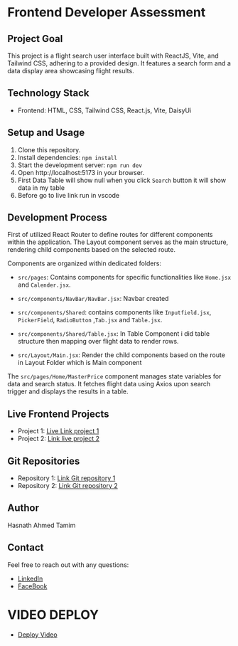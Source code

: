# Frontend Developer Assessment

## Project Goal

This project is a flight search user interface built with ReactJS, Vite, and Tailwind CSS, adhering to a provided design. It features a search form and a data display area showcasing flight results.

## Technology Stack

- Frontend: HTML, CSS, Tailwind CSS, React.js, Vite, DaisyUi

## Setup and Usage

1. Clone this repository.
2. Install dependencies: `npm install`
3. Start the development server: `npm run dev`
4. Open http://localhost:5173 in your browser.
5. First Data Table will show null when you click `Search` button it will show data in my table
6. Before go to live link run in vscode

## Development Process

First of utilized React Router to define routes for different components within the application. The Layout component serves as the main structure, rendering child components based on the selected route. 

Components are organized within dedicated folders:

- `src/pages`: Contains components for specific functionalities like `Home.jsx` and `Calender.jsx`.

- `src/components/NavBar/NavBar.jsx`: Navbar created

- `src/components/Shared`: contains components like `Inputfield.jsx`, `PickerField`, `RadioButton` ,`Tab.jsx` and `Table.jsx`.

- `src/components/Shared/Table.jsx`: In Table Component i did table structure then mapping over flight data to render rows.

- `src/Layout/Main.jsx`: Render the child components based on the route in Layout Folder which is Main component

The `src/pages/Home/MasterPrice` component manages state variables for data and search status. It fetches flight data using Axios upon search trigger and displays the results in a table.

## Live Frontend Projects

* Project 1: [Live Link project 1](https://chat-application-ruddy-three.vercel.app/)
* Project 2: [Link live project 2](https://lovely-selkie-1c53f7.netlify.app/)

## Git Repositories

* Repository 1: [Link Git repository 1](https://github.com/HasnathAhmedTamim/chat-application)
* Repository 2: [Link Git repository 2](https://github.com/HasnathAhmedTamim/simple-bookshop-management-client)

## Author

Hasnath Ahmed Tamim

## Contact

Feel free to reach out with any questions:

* [LinkedIn](https://www.linkedin.com/in/hasnath-ahmed-tamim/)
* [FaceBook](https://www.facebook.com/HasnathAhmedTamim)

# VIDEO DEPLOY
* [Deploy Video](https://drive.google.com/file/d/1MGaNMn2lkEygsOk1FbKXCT6-hktCwdwk/view?usp=sharing)